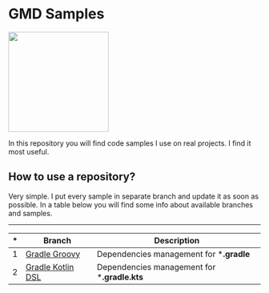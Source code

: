 # GMD Samples
<img src="https://upload.wikimedia.org/wikipedia/commons/8/82/Android_logo_2019.svg" data-canonical-src="https://upload.wikimedia.org/wikipedia/commons/8/82/Android_logo_2019.svg"  width="200"  height="auto"/>

In this repository you will find code samples I use on real projects.
I find it most useful.

## How to use a repository?
Very simple. I put every sample in separate branch and update it as soon as possible. In a table below you will find some info about available branches and samples.

---

|*| Branch  | Description  |
|---|---|---|
| 1  | [Gradle Groovy](https://github.com/neestell/gmd-samples/tree/feature/GMD-1) | Dependencies management for ***.gradle**|
| 2  | [Gradle Kotlin DSL](https://github.com/neestell/gmd-samples/tree/feature/GMD-1) | Dependencies management for ***.gradle.kts**|